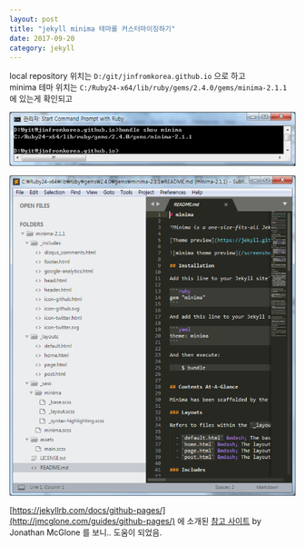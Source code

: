 ```yaml
---
layout: post
title: "jekyll minima 테마를 커스터마이징하기"
date: 2017-09-20
category: jekyll
---
```


local repository 위치는 `` D:/git/jinfromkorea.github.io `` 으로 하고   
minima 테마 위치는 `` C:/Ruby24-x64/lib/ruby/gems/2.4.0/gems/minima-2.1.1 `` 에 있는게 확인되고  

![Image](/images/jekyll_minima_loc.png)

![Image](/images/jekyll_minima_files.png)

[https://jekyllrb.com/docs/github-pages/](http://jmcglone.com/guides/github-pages/) 에 소개된 
[참고 사이트](http://jmcglone.com/guides/github-pages/) by Jonathan McGlone 를 보니.. 도움이 되었음. 

